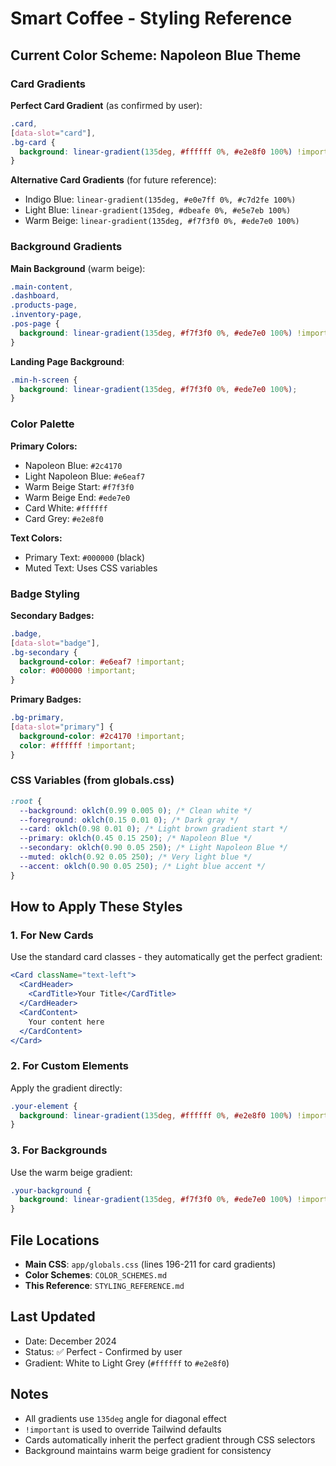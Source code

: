# Smart Coffee - Styling Reference

## Current Color Scheme: Napoleon Blue Theme

### Card Gradients
**Perfect Card Gradient** (as confirmed by user):
```css
.card,
[data-slot="card"],
.bg-card {
  background: linear-gradient(135deg, #ffffff 0%, #e2e8f0 100%) !important;
}
```

**Alternative Card Gradients** (for future reference):
- Indigo Blue: `linear-gradient(135deg, #e0e7ff 0%, #c7d2fe 100%)`
- Light Blue: `linear-gradient(135deg, #dbeafe 0%, #e5e7eb 100%)`
- Warm Beige: `linear-gradient(135deg, #f7f3f0 0%, #ede7e0 100%)`

### Background Gradients
**Main Background** (warm beige):
```css
.main-content,
.dashboard,
.products-page,
.inventory-page,
.pos-page {
  background: linear-gradient(135deg, #f7f3f0 0%, #ede7e0 100%) !important;
}
```

**Landing Page Background**:
```css
.min-h-screen {
  background: linear-gradient(135deg, #f7f3f0 0%, #ede7e0 100%);
}
```

### Color Palette
**Primary Colors:**
- Napoleon Blue: `#2c4170`
- Light Napoleon Blue: `#e6eaf7`
- Warm Beige Start: `#f7f3f0`
- Warm Beige End: `#ede7e0`
- Card White: `#ffffff`
- Card Grey: `#e2e8f0`

**Text Colors:**
- Primary Text: `#000000` (black)
- Muted Text: Uses CSS variables

### Badge Styling
**Secondary Badges:**
```css
.badge,
[data-slot="badge"],
.bg-secondary {
  background-color: #e6eaf7 !important;
  color: #000000 !important;
}
```

**Primary Badges:**
```css
.bg-primary,
[data-slot="primary"] {
  background-color: #2c4170 !important;
  color: #ffffff !important;
}
```

### CSS Variables (from globals.css)
```css
:root {
  --background: oklch(0.99 0.005 0); /* Clean white */
  --foreground: oklch(0.15 0.01 0); /* Dark gray */
  --card: oklch(0.98 0.01 0); /* Light brown gradient start */
  --primary: oklch(0.45 0.15 250); /* Napoleon Blue */
  --secondary: oklch(0.90 0.05 250); /* Light Napoleon Blue */
  --muted: oklch(0.92 0.05 250); /* Very light blue */
  --accent: oklch(0.90 0.05 250); /* Light blue accent */
}
```

## How to Apply These Styles

### 1. For New Cards
Use the standard card classes - they automatically get the perfect gradient:
```jsx
<Card className="text-left">
  <CardHeader>
    <CardTitle>Your Title</CardTitle>
  </CardHeader>
  <CardContent>
    Your content here
  </CardContent>
</Card>
```

### 2. For Custom Elements
Apply the gradient directly:
```css
.your-element {
  background: linear-gradient(135deg, #ffffff 0%, #e2e8f0 100%) !important;
}
```

### 3. For Backgrounds
Use the warm beige gradient:
```css
.your-background {
  background: linear-gradient(135deg, #f7f3f0 0%, #ede7e0 100%) !important;
}
```

## File Locations
- **Main CSS**: `app/globals.css` (lines 196-211 for card gradients)
- **Color Schemes**: `COLOR_SCHEMES.md`
- **This Reference**: `STYLING_REFERENCE.md`

## Last Updated
- Date: December 2024
- Status: ✅ Perfect - Confirmed by user
- Gradient: White to Light Grey (`#ffffff` to `#e2e8f0`)

## Notes
- All gradients use `135deg` angle for diagonal effect
- `!important` is used to override Tailwind defaults
- Cards automatically inherit the perfect gradient through CSS selectors
- Background maintains warm beige gradient for consistency
